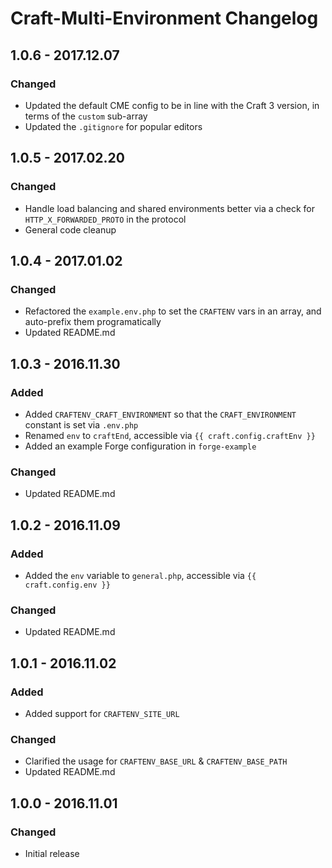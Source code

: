 # Craft-Multi-Environment Changelog

## 1.0.6 - 2017.12.07
### Changed
* Updated the default CME config to be in line with the Craft 3 version, in terms of the `custom` sub-array
* Updated the `.gitignore` for popular editors

## 1.0.5 - 2017.02.20
### Changed
* Handle load balancing and shared environments better via a check for `HTTP_X_FORWARDED_PROTO` in the protocol
* General code cleanup

## 1.0.4 - 2017.01.02
### Changed
* Refactored the `example.env.php` to set the `CRAFTENV` vars in an array, and auto-prefix them programatically
* Updated README.md

## 1.0.3 - 2016.11.30
### Added
* Added `CRAFTENV_CRAFT_ENVIRONMENT` so that the `CRAFT_ENVIRONMENT` constant is set via `.env.php`
* Renamed `env` to `craftEnd`, accessible via `{{ craft.config.craftEnv }}`
* Added an example Forge configuration in `forge-example`

### Changed
* Updated README.md

## 1.0.2 - 2016.11.09
### Added
* Added the `env` variable to `general.php`, accessible via `{{ craft.config.env }}`

### Changed
* Updated README.md

## 1.0.1 - 2016.11.02
### Added
* Added support for `CRAFTENV_SITE_URL`

### Changed
* Clarified the usage for `CRAFTENV_BASE_URL` & `CRAFTENV_BASE_PATH`
* Updated README.md

## 1.0.0 - 2016.11.01
### Changed
* Initial release
